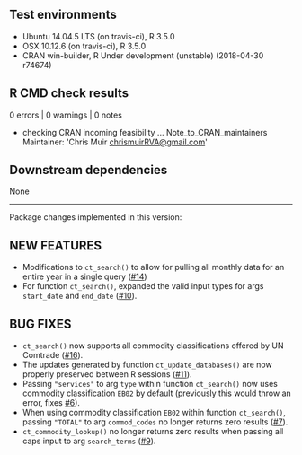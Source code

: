 ## Test environments
* Ubuntu 14.04.5 LTS (on travis-ci), R 3.5.0
* OSX 10.12.6 (on travis-ci), R 3.5.0
* CRAN win-builder, R Under development (unstable) (2018-04-30 r74674)

## R CMD check results
0 errors | 0 warnings | 0 notes

* checking CRAN incoming feasibility ... Note_to_CRAN_maintainers
Maintainer: 'Chris Muir <chrismuirRVA@gmail.com>'

## Downstream dependencies
None

---

Package changes implemented in this version:

## NEW FEATURES

* Modifications to `ct_search()` to allow for pulling all monthly data for an entire year in a single query ([#14](https://github.com/ropensci/comtradr/issues/14))
* For function `ct_search()`, expanded the valid input types for args `start_date` and `end_date` ([#10](https://github.com/ropensci/comtradr/issues/10)).

## BUG FIXES

* `ct_search()` now supports all commodity classifications offered by UN Comtrade ([#16](https://github.com/ropensci/comtradr/issues/16)).
* The updates generated by function `ct_update_databases()` are now properly preserved between R sessions ([#11](https://github.com/ropensci/comtradr/issues/11)).
* Passing `"services"` to arg `type` within function `ct_search()` now uses commodity classification `EB02` by default (previously this would throw an error, fixes [#6](https://github.com/ropensci/comtradr/issues/6)).
* When using commodity classification `EB02` within function `ct_search()`, passing `"TOTAL"` to arg `commod_codes` no longer returns zero results ([#7](https://github.com/ropensci/comtradr/issues/7)).
* `ct_commodity_lookup()` no longer returns zero results when passing all caps input to arg `search_terms` ([#9](https://github.com/ropensci/comtradr/issues/9)).
